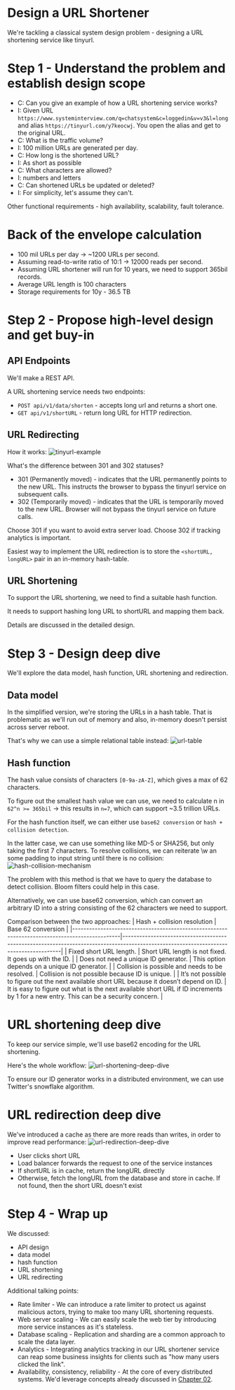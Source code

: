 # Design a URL Shortener
We're tackling a classical system design problem - designing a URL shortening service like tinyurl.

# Step 1 - Understand the problem and establish design scope
 * C: Can you give an example of how a URL shortening service works?
 * I: Given URL `https://www.systeminterview.com/q=chatsystem&c=loggedin&v=v3&l=long` and alias `https://tinyurl.com/y7keocwj`. You open the alias and get to the original URL.
 * C: What is the traffic volume?
 * I: 100 million URLs are generated per day.
 * C: How long is the shortened URL?
 * I: As short as possible
 * C: What characters are allowed?
 * I: numbers and letters
 * C: Can shortened URLs be updated or deleted?
 * I: For simplicity, let's assume they can't.

Other functional requirements - high availability, scalability, fault tolerance.

# Back of the envelope calculation
 * 100 mil URLs per day -> ~1200 URLs per second.
 * Assuming read-to-write ratio of 10:1 -> 12000 reads per second.
 * Assuming URL shortener will run for 10 years, we need to support 365bil records.
 * Average URL length is 100 characters
 * Storage requirements for 10y - 36.5 TB

# Step 2 - Propose high-level design and get buy-in
## API Endpoints
We'll make a REST API.

A URL shortening service needs two endpoints:
 * `POST api/v1/data/shorten` - accepts long url and returns a short one.
 * `GET api/v1/shortURL` - return long URL for HTTP redirection.

## URL Redirecting
How it works:
![tinyurl-example](images/tinyurl-example.png)

What's the difference between 301 and 302 statuses?
 * 301 (Permanently moved) - indicates that the URL permanently points to the new URL. This instructs the browser to bypass the tinyurl service on subsequent calls.
 * 302 (Temporarily moved) - indicates that the URL is temporarily moved to the new URL. Browser will not bypass the tinyurl service on future calls.

Choose 301 if you want to avoid extra server load. Choose 302 if tracking analytics is important.

Easiest way to implement the URL redirection is to store the `<shortURL, longURL>` pair in an in-memory hash-table.

## URL Shortening
To support the URL shortening, we need to find a suitable hash function.

It needs to support hashing long URL to shortURL and mapping them back.

Details are discussed in the detailed design.

# Step 3 - Design deep dive
We'll explore the data model, hash function, URL shortening and redirection.

## Data model
In the simplified version, we're storing the URLs in a hash table. That is problematic as we'll run out of memory and also, in-memory doesn't persist across server reboot.

That's why we can use a simple relational table instead:
![url-table](images/url-table.png)

## Hash function
The hash value consists of characters `[0-9a-zA-Z]`, which gives a max of 62 characters.

To figure out the smallest hash value we can use, we need to calculate n in `62^n >= 365bil` -> this results in `n=7`, which can support ~3.5 trillion URLs.

For the hash function itself, we can either use `base62 conversion` or `hash + collision detection`.

In the latter case, we can use something like MD-5 or SHA256, but only taking the first 7 characters. To resolve collisions, we can reiterate \w an some padding to input string until there is no collision:
![hash-collision-mechanism](images/hash-collision-mechanism.png)

The problem with this method is that we have to query the database to detect collision. Bloom filters could help in this case.

Alternatively, we can use base62 conversion, which can convert an arbitrary ID into a string consisting of the 62 characters we need to support.

Comparison between the two approaches:
| Hash + collision resolution                                                                   | Base 62 conversion                                                                                                                   |
|-----------------------------------------------------------------------------------------------|--------------------------------------------------------------------------------------------------------------------------------------|
| Fixed short URL length.                                                                       | Short URL length is not fixed. It goes up with the ID.                                                                               |
| Does not need a unique ID generator.                                                          | This option depends on a unique ID generator.                                                                                        |
| Collision is possible and needs to be resolved.                                               | Collision is not possible because ID is unique.                                                                                      |
| It’s not possible to figure out the next available short URL because it doesn’t depend on ID. | It is easy to figure out what is the next available short URL if ID increments by 1 for a new entry. This can be a security concern. |

# URL shortening deep dive
To keep our service simple, we'll use base62 encoding for the URL shortening.

Here's the whole workflow:
![url-shortening-deep-dive](images/url-shortening-deep-dive.png)

To ensure our ID generator works in a distributed environment, we can use Twitter's snowflake algorithm.

# URL redirection deep dive
We've introduced a cache as there are more reads than writes, in order to improve read performance:
![url-redirection-deep-dive](images/url-redirection-deep-dive.png)
 * User clicks short URL
 * Load balancer forwards the request to one of the service instances
 * If shortURL is in cache, return the longURL directly
 * Otherwise, fetch the longURL from the database and store in cache. If not found, then the short URL doesn't exist
 
# Step 4 - Wrap up
We discussed:
 * API design
 * data model
 * hash function
 * URL shortening
 * URL redirecting

Additional talking points:
 * Rate limiter - We can introduce a rate limiter to protect us against malicious actors, trying to make too many URL shortening requests.
 * Web server scaling - We can easily scale the web tier by introducing more service instances as it's stateless.
 * Database scaling - Replication and sharding are a common approach to scale the data layer.
 * Analytics - Integrating analytics tracking in our URL shortener service can reap some business insights for clients such as "how many users clicked the link".
 * Availability, consistency, reliability - At the core of every distributed systems. We'd leverage concepts already discussed in [Chapter 02](../chapter02).

